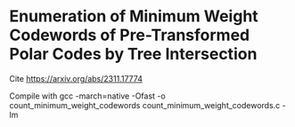 # Enumeration of Minimum Weight Codewords of Pre-Transformed Polar Codes by Tree Intersection

Cite https://arxiv.org/abs/2311.17774

Compile with gcc -march=native -Ofast -o count_minimum_weight_codewords count_minimum_weight_codewords.c -lm
